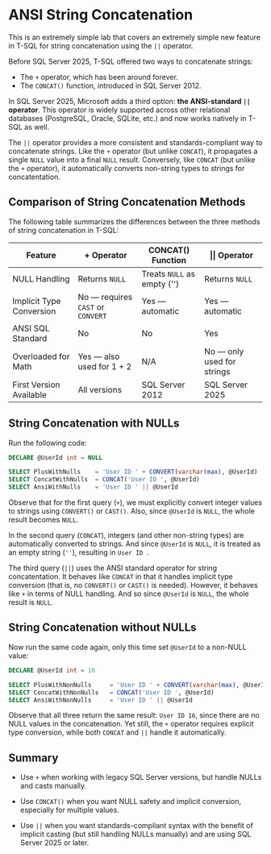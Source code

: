 ﻿# ANSI String Concatenation

This is an extremely simple lab that covers an extremely simple new feature in T-SQL for string concatenation using the `||` operator.

Before SQL Server 2025, T-SQL offered two ways to concatenate strings:

* The `+` operator, which has been around forever.
* The `CONCAT()` function, introduced in SQL Server 2012.

In SQL Server 2025, Microsoft adds a third option: **the ANSI-standard `||` operator**. This operator is widely supported across other relational databases (PostgreSQL, Oracle, SQLite, etc.) and now works natively in T-SQL as well.

The `||` operator provides a more consistent and standards-compliant way to concatenate strings. Like the `+` operator (but unlike `CONCAT`), it propagates a single `NULL` value into a final `NULL` result. Conversely, like `CONCAT` (but unlike the `+` operator), it automatically converts non-string types to strings for concatentation.

## Comparison of String Concatenation Methods

The following table summarizes the differences between the three methods of string concatenation in T-SQL:

| Feature | + Operator | CONCAT() Function | \|\| Operator |
|------------------------------|---------------------------|-----------------------------|------------------------------------|
| NULL Handling | Returns `NULL` | Treats `NULL` as empty ('') | Returns `NULL` |
| Implicit Type Conversion | No — requires `CAST` or `CONVERT` | Yes — automatic | Yes — automatic |
| ANSI SQL Standard | No | No | Yes |
| Overloaded for Math | Yes — also used for 1 + 2 | N/A | No — only used for strings |
| First Version Available | All versions | SQL Server 2012 | SQL Server 2025 |

## String Concatenation with NULLs

Run the following code:

```sql
DECLARE @UserId int = NULL

SELECT PlusWithNulls    = 'User ID ' + CONVERT(varchar(max), @UserId)   -- Requires type conversion from int, a single NULL results in NULL
SELECT ConcatWithNulls  = CONCAT('User ID ', @UserId)                   -- Automatically converts int to string, any NULL values are converted to empty strings
SELECT AnsiWithNulls    = 'User ID ' || @UserId                         -- Automatically converts int to string (like CONCAT), a single NULL results in NULL (like +)
```

Observe that for the first query (`+`), we must explicitly convert integer values to strings using `CONVERT()` or `CAST()`. Also, since `@UserId` is `NULL`, the whole result becomes `NULL`.

In the second query (`CONCAT`), integers (and other non-string types) are automatically converted to strings. And since `@UserId` is `NULL`, it is treated as an empty string (`''`), resulting in `User ID `.

The third query (`||`) uses the ANSI standard operator for string concatentation. It behaves like `CONCAT` in that it handles implicit type conversion (that is, no `CONVERT()` or `CAST()` is needed). However, it behaves like `+` in terms of NULL handling. And so since `@UserId` is `NULL`, the whole result is `NULL`.

## String Concatenation without NULLs

Now run the same code again, only this time set `@UserId` to a non-NULL value:

```sql
DECLARE @UserId int = 16

SELECT PlusWithNonNulls     = 'User ID ' + CONVERT(varchar(max), @UserId)    -- Requires type conversion from int, a single NULL results in NULL
SELECT ConcatWithNonNulls   = CONCAT('User ID ', @UserId)                    -- Automatically converts int to string, any NULL values are converted to empty strings
SELECT AnsiWithNonNulls     = 'User ID ' || @UserId                          -- Automatically converts int to string (like CONCAT), a single NULL results in NULL (like +)
```

Observe that all three return the same result: `User ID 16`, since there are no NULL values in the concatenation. Yet still, the `+` operator requires explicit type conversion, while both `CONCAT` and `||` handle it automatically.

## Summary

* Use `+` when working with legacy SQL Server versions, but handle NULLs and casts manually.

* Use `CONCAT()` when you want NULL safety and implicit conversion, especially for multiple values.

* Use `||` when you want standards-compliant syntax with the benefit of implicit casting (but still handling NULLs manually) and are using SQL Server 2025 or later.
